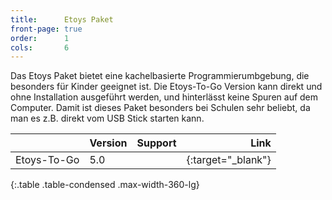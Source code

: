 ```yaml
---
title:      Etoys Paket
front-page: true
order:      1
cols:       6
---
```


Das Etoys Paket bietet eine kachelbasierte Programmierumbgebung, die
besonders für Kinder geeignet ist. Die Etoys-To-Go Version kann direkt
und ohne Installation ausgeführt werden, und hinterlässt keine Spuren
auf dem Computer. Damit ist dieses Paket besonders bei Schulen sehr
beliebt, da man es z.B. direkt vom USB Stick starten kann.

|            | Version   | Support   | Link   |
| ---------- |:--------- |:--------- | ------:|
| Etoys-To-Go | 5.0       | <i class="fa fa-windows"></i> <i class="fa fa-apple"></i> <i class="fa fa-linux"></i> | [<i class="fa fa-download"></i>][allinone]{:target="_blank"} |
{:.table .table-condensed .max-width-360-lg}

[allinone]: http://squeakland.org/content/installers/Etoys-To-Go-5.0.zip
